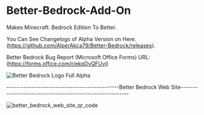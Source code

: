 # Better-Bedrock-Add-On
Makes Minecraft: Bedrock Edition To Better.


You Can See Changelogs of Alpha Version on Here.
(https://github.com/AlperAkca79/Better-Bedrock/releases).

Better Bedrock Bug Report (Microsoft Office Forms)
URL: (https://forms.office.com/r/ekqDvQFUvj)


![Better Bedrock Logo Full Alpha](https://user-images.githubusercontent.com/91411319/185756393-37746632-36de-4979-8341-df428c9b1c24.png)


----------------------------------------------Better Bedrock Web Site---------------------------------------------------------

   ![better_bedrock_web_site_qr_code](https://user-images.githubusercontent.com/91411319/181512461-c7806089-b1f9-4f78-ab47-fe9dbacd0fb2.png)


